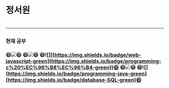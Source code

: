<h1>정서원<h1>
<hr>
  
<h3> 현재 공부<h3>
  

😆![](https://img.shields.io/badge/HTML5-CSS3-blue)😆 
😆![](https://img.shields.io/badge/web-javascript-green)😆
😆![][(https://img.shields.io/badge/web-javascript-green](https://img.shields.io/badge/programming-c%20%EC%96%B8%EC%96%B4-green))😆
😆![]( https://img.shields.io/badge/programming-java-green)😆
😆![](https://img.shields.io/badge/programming-java-green](https://img.shields.io/badge/database-SQL-green)😆<br>
 
  
